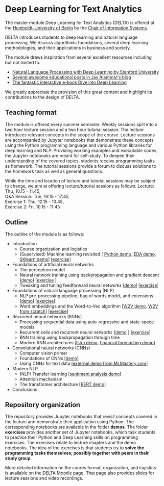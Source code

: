 # Deep Learning for Text Analytics

The master module Deep Learning for Text Analytics (DELTA) is offered at the [Humboldt-University of Berlin](htpps://www.hu-berlin.de) 
by the [Chair of Information Systems](https://www.wiwi.hu-berlin.de/de/professuren/bwl/wi). 

DELTA introduces students to deep learning and natural language processing. We discuss algorithmic foundations, several deep learning methodologies, and their applications in business and society. 

The module draws inspiration from several excellent resources including but not limited to:
- [Natural Language Processing with Deep Learning by Stanford University](https://web.stanford.edu/class/cs224n/)
- [Several awesome educational posts in Jay Alammar's blog](http://jalammar.github.io/)
- [The fantastic interactive e-book Dive into Deep Learning](http://d2l.ai/index.html) 

We greatly appreciate the provision of this great content and highlight its contributions to the design of DELTA. 

## Teaching format
The module is offered every summer semester. Weekly sessions split into a two hour lecture session and a two hour tutorial session. The lecture introduces relevant concepts in the scope of the course. Lecture sessions are accompanied by Jupyter notebooks that demonstrate these concepts using the Python programming language and various Python libraries for deep learning and NLP. Providing working examples and executable codes, the Jupyter notebooks are meant for self-study. To deepen their understanding of the covered topics, students receive programming tasks as homework. The tutorial sessions provide a forum to discuss solutions to the homework task as well as general questions. 

While the time and location of lecture and tutorial sessions may be subject to change, we aim at offering lecture/tutorial sessions as follows:
Lecture: Thu, 10.15 - 11.45,<br>
Q&A Session: Tue, 16:15 - 17:45,<br>
Exercise 1: Thu, 12.15 - 13.45,<br>
Exercise 2: Fri, 10.15 - 11.45

## Outline
The outline of the module is as follows:<br>
- Introduction
  - Course organization and logistics
  - (Supervised) Machine learning revisited \[ [Python demo](https://github.com/Humboldt-WI/adams/blob/master/demos/revisit_bads_stuff/Python-Primer.ipynb), [EDA demo](https://github.com/Humboldt-WI/adams/blob/master/demos/revisit_bads_stuff/Pandas-and-EDA.ipynb), [SKlearn demo](https://github.com/Humboldt-WI/adams/blob/master/demos/revisit_bads_stuff/Python_Machine_Learning.ipynb)\] \[[exercise](https://github.com/Humboldt-WI/adams/blob/master/exercises/tut1_recap_bads_student.ipynb)\]
- Foundations of artificial neural networks 
  - The perceptron model
  - Neural network training using backpropagation and gradient descent \[[demo](https://github.com/Humboldt-WI/adams/blob/master/demos/fnn/nn_foundations.ipynb)\] \[[exercise](https://github.com/Humboldt-WI/adams/blob/master/exercises/tut2_graddesc_student.ipynb) \]
  - Tweaking and tuning feedforward neural networks \[[demo](https://github.com/Humboldt-WI/adams/blob/master/demos/fnn/nn_in_keras.ipynb)\] \[[exercise](https://github.com/Humboldt-WI/adams/blob/master/exercises/tut3_intro_keras_student.ipynb)\]
- Foundations of natural language processing (NLP)
  - NLP pre-processing pipeline, bag of words model, and extensions \[[demo](https://github.com/Humboldt-WI/adams/blob/master/demos/nlp/nlp_foundations.ipynb)\] \[[exercise](https://github.com/Humboldt-WI/adams/blob/master/exercises/tut4_NLP_pipeline_student.ipynb)\]
  - Word embeddings and the Word-to-Vec algorithm \[[W2V demo](https://github.com/Humboldt-WI/adams/blob/master/demos/nlp/word-2-vec.ipynb), [W2V from scratch](https://github.com/Humboldt-WI/adams/blob/master/demos/nlp/w2v_from_scratch.ipynb)\] \[[exercise](https://github.com/Humboldt-WI/adams/blob/master/exercises/tut5_embeddings_student.ipynb)\]
- Recurrent neural networks (RNNs)
  - Processing sequential data using auto-regressive and state-space models 
  - Recurrent cells and recurrent neural networks \[[demo](https://github.com/Humboldt-WI/adams/blob/master/demos/rnn/rnn_foundations.ipynb) \] \[[exercise](https://github.com/Humboldt-WI/adams/blob/master/exercises/tut6_LSTM_student.ipynb)\]
  - RNN training using backpropagation through time
  - Modern RNN architectures \[[lstm demo](https://github.com/Humboldt-WI/adams/blob/master/demos/rnn/lstm_foundations.ipynb), [financial forecasting demo](https://github.com/Humboldt-WI/adams/blob/master/demos/rnn/lstm_fin_forecasting.ipynb)\]
- Convolutional neural networks (CNNs)
  - Computer vision primer
  - Foundations of CNNs \[[demo](https://github.com/Humboldt-WI/adams/blob/master/demos/cnn/cnn_foundations.ipynb)\]
  - Using CNNs for text data \[[external demo from MLMastery.com](https://machinelearningmastery.com/best-practices-document-classification-deep-learning/)\]
- Modern NLP
  - (NLP) Transfer learning \[[sentiment analysis demo](https://github.com/Humboldt-WI/adams/blob/master/demos/nlp/sentiment_analysis.ipynb)\]
  - Attention mechanism
  - The transformer architecture \[[BERT demo](https://github.com/Humboldt-WI/adams/blob/master/demos/nlp/sentiment_analysis_bert.ipynb)\]
- Conclusions 


## Repository organization
The repository provides Jupyter notebooks that revisit concepts covered in the lecture and demonstrate their application using Python. The corresponding notebooks are available in the folder **demos**. The folder **exercises** provides another set of Jupyter notebooks, which task students to practice their Python and Deep Learning skills on programming exercises. The exercises relate to lecture chapters and the demo notebooks. The idea of the exercises is that students try to **solve the programming tasks themselves; possibly together with peers in their study group**. 

More detailed information on the coures format, organization, and logistics is available on the [DELTA Moodle page](https://moodle.hu-berlin.de/course/view.php?id=126682). That page also provides slides for lecture sessions and video recordings. 
